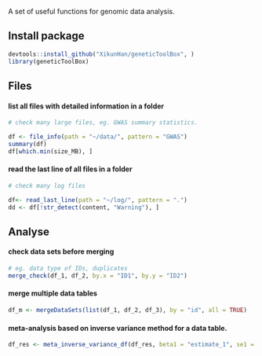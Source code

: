 

A set of useful functions for genomic data analysis. 

## Install package
```r
devtools::install_github("XikunHan/geneticToolBox", )
library(geneticToolBox)
```


## Files
#### list all files with detailed information in a folder
```r
# check many large files, eg. GWAS summary statistics.

df <- file_info(path = "~/data/", pattern = "GWAS")
summary(df)
df[which.min(size_MB), ]
```

#### read the last line of all files in a folder
```r
# check many log files

df<- read_last_line(path = "~/log/", pattern = ".")
dd <- df[!str_detect(content, "Warning"), ]
```


## Analyse
#### check data sets before merging
```r
# eg. data type of IDs, duplicates
merge_check(df_1, df_2, by.x = "ID1", by.y = "ID2")
```


#### merge multiple data tables
```r
df_m <- mergeDataSets(list(df_1, df_2, df_3), by = "id", all = TRUE)
```


#### meta-analysis based on inverse variance method for a data table.
```r
df_res <- meta_inverse_variance_df(df_res, beta1 = "estimate_1", se1 = "std.error_1", beta2 = "estimate_2", se2 = "std.error_2")
```
